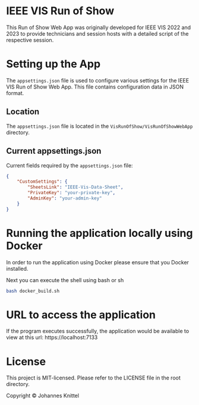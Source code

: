 # IEEE VIS Run of Show
This Run of Show Web App was originally developed for IEEE VIS 2022 and 2023 to provide technicians and session hosts with a detailed script of the respective session.

# Setting up the App

The `appsettings.json` file is used to configure various settings for the IEEE VIS Run of Show Web App. This file contains configuration data in JSON format.

## Location

The `appsettings.json` file is located in the `VisRunOfShow/VisRunOfShowWebApp` directory.

## Current appsettings.json

Current fields required by the `appsettings.json` file:

```json
{
    "CustomSettings": {
        "SheetsLink": "IEEE-Vis-Data-Sheet",
        "PrivateKey": "your-private-key",
        "AdminKey": "your-admin-key"
    }
}
```
# Running the application locally using Docker

In order to run the application using Docker please ensure that you Docker installed.

Next you can execute the shell using bash or sh

```sh
bash docker_build.sh
```

# URL to access the application
If the program executes successfully, the application would be available to view at this url: https://localhost:7133

# License

This project is MIT-licensed. Please refer to the LICENSE file in the root directory.

Copyright © Johannes Knittel
